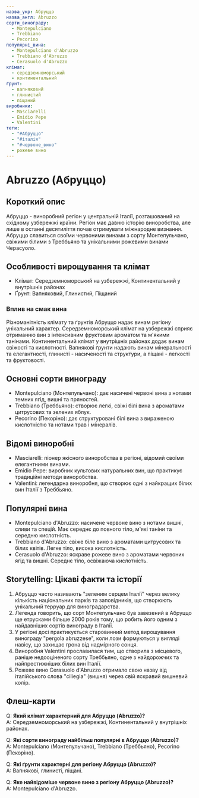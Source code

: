```yaml
---
назва_укр: Абруццо
назва_англ: Abruzzo
сорти_винограду:
  - Montepulciano
  - Trebbiano
  - Pecorino
популярні_вина:
  - Montepulciano d'Abruzzo
  - Trebbiano d'Abruzzo
  - Cerasuolo d'Abruzzo
клімат:
  - середземноморський
  - континентальний
ґрунт:
  - вапняковий
  - глинистий
  - піщаний
виробники:
  - Masciarelli
  - Emidio Pepe
  - Valentini
теги:
  - "#Абруццо"
  - "#італія"
  - "#червоне_вино"
  - рожеве вино
---
```



# Abruzzo (Абруццо)

## Короткий опис
Абруццо - виноробний регіон у центральній Італії, розташований на східному узбережжі країни. Регіон має давню історію виноробства, але лише в останні десятиліття почав отримувати міжнародне визнання. Абруццо славиться своїми червоними винами з сорту Монтепульчано, свіжими білими з Треббьяно та унікальними рожевими винами Чераcуоло.

## Особливості вирощування та клімат
- Клімат: Середземноморський на узбережжі, Континентальний у внутрішніх районах
- Ґрунт: Вапняковий, Глинистий, Піщаний

### Вплив на смак вина
Різноманітність клімату та ґрунтів Абруццо надає винам регіону унікальний характер. Середземноморський клімат на узбережжі сприяє отриманню вин з інтенсивним фруктовим ароматом та м'якими танінами. Континентальний клімат у внутрішніх районах додає винам свіжості та кислотності. Вапнякові ґрунти надають винам мінеральності та елегантності, глинисті - насиченості та структури, а піщані - легкості та фруктовості.

## Основні сорти винограду
- Montepulciano (Монтепульчано): дає насичені червоні вина з нотами темних ягід, вишні та пряностей.
- Trebbiano (Треббьяно): створює легкі, свіжі білі вина з ароматами цитрусових та зелених яблук.
- Pecorino (Пекоріно): дає структуровані білі вина з вираженою кислотністю та нотами трав і мінералів.

## Відомі виноробні
- Masciarelli: піонер якісного виноробства в регіоні, відомий своїми елегантними винами.
- Emidio Pepe: виробник культових натуральних вин, що практикує традиційні методи виноробства.
- Valentini: легендарна виноробня, що створює одні з найкращих білих вин Італії з Треббьяно.

## Популярні вина
- Montepulciano d'Abruzzo: насичене червоне вино з нотами вишні, сливи та спецій. Має середнє до повного тіло, м'які таніни та середню кислотність.
- Trebbiano d'Abruzzo: свіже біле вино з ароматами цитрусових та білих квітів. Легке тіло, висока кислотність.
- Cerasuolo d'Abruzzo: яскраве рожеве вино з ароматами червоних ягід та вишні. Середнє тіло, освіжаюча кислотність.

## Storytelling: Цікаві факти та історії
1. Абруццо часто називають "зеленим серцем Італії" через велику кількість національних парків та заповідників, що створюють унікальний терруар для виноградарства.
2. Легенда говорить, що сорт Монтепульчано був завезений в Абруццо ще етрусками більше 2000 років тому, що робить його одним з найдавніших сортів винограду в Італії.
3. У регіоні досі практикується старовинний метод вирощування винограду "pergola abruzzese", коли лози формуються у вигляді навісу, що захищає грона від надмірного сонця.
4. Виноробня Valentini прославилася тим, що створила з місцевого, раніше недооціненого сорту Треббьяно, одне з найдорожчих та найпрестижніших білих вин Італії.
5. Рожеве вино Cerasuolo d'Abruzzo отримало свою назву від італійського слова "ciliegia" (вишня) через свій яскравий вишневий колір.

## Флеш-карти
Q: **Який клімат характерний для Абруццо (Abruzzo)?**  
A: Середземноморський на узбережжі, Континентальний у внутрішніх районах.

Q: **Які сорти винограду найбільш популярні в Абруццо (Abruzzo)?**  
A: Montepulciano (Монтепульчано), Trebbiano (Треббьяно), Pecorino (Пекоріно).

Q: **Які ґрунти характерні для регіону Абруццо (Abruzzo)?**  
A: Вапнякові, глинисті, піщані.

Q: **Яке найвідоміше червоне вино з регіону Абруццо (Abruzzo)?**  
A: Montepulciano d'Abruzzo.